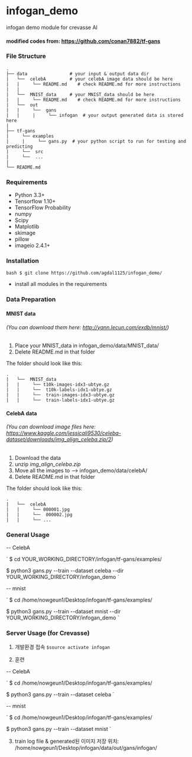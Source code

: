 # infogan_demo
infogan demo module for crevasse AI


#### modified codes from: https://github.com/conan7882/tf-gans

### File Structure
    .
    ├── data                # your input & output data dir
    |   └──  celebA         # your celebA image data should be here
    |   |     └── README.md    # check README.md for more instructions
    |   |  
    |   └──  MNIST_data     # your MNIST_data should be here
    |   |     └── README.md    # check README.md for more instructions
    |   └──  out
    |   |     └──  gans
    |   |     |     └── infogan  # your output generated data is stored here
    | 
    ├── tf-gans            
    |     └── examples
    |     |     └── gans.py  # your python script to run for testing and predicting    
    |     └──  src
    |     └──  ...
    |     
    └── README.md
 
### Requirements

- Python 3.3+
- Tensorflow 1.10+
- TensorFlow Probability
- numpy
- Scipy
- Matplotlib
- skimage
- pillow
- imageio 2.4.1+

### Installation
`bash
$ git clone https://github.com/agdal1125/infogan_demo/
`
+ install all modules in the requirements


### Data Preparation

#### MNIST data 
###### (You can download them here: http://yann.lecun.com/exdb/mnist/)

1. Place your MNIST_data in infogan_demo/data/MNIST_data/ 
2. Delete README.md in that folder

The folder should look like this:

    .
    |   └──  MNIST_data     
    |   |     └── t10k-images-idx3-ubtye.gz
    |   |     └──  t10k-labels-idx1-ubtye.gz
    |   |     └──  train-images-idx3-ubtye.gz
    |   |     └──  train-labels-idx1-ubtye.gz

#### CelebA data 
###### (You can download image files here: https://www.kaggle.com/jessicali9530/celeba-dataset/downloads/img_align_celeba.zip/2)

1. Download the data
2. unzip *img_align_celeba.zip*
3. Move all the images to --> infogan_demo/data/celebA/
4. Delete README.md in that folder

The folder should look like this:

    .
    |   └──  celebA     
    |   |     └── 000001.jpg
    |   |     └──  000002.jpg
    |   |     └── ...


### General Usage

-- CelebA

`
$ cd YOUR_WORKING_DIRECTORY/infogan/tf-gans/examples/

$ python3 gans.py --train --dataset celeba --dir YOUR_WORKING_DIRECTORY/infogan_demo
`

-- mnist

`
$ cd /home/nowgeun1/Desktop/infogan/tf-gans/examples/

$ python3 gans.py --train --dataset mnist --dir YOUR_WORKING_DIRECTORY/infogan_demo
`



   
### Server Usage (for Crevasse)

1. 개발환경 접속
`
$source activate infogan
`

2. 훈련

-- CelebA

`
$ cd /home/nowgeun1/Desktop/infogan/tf-gans/examples/

$ python3 gans.py --train --dataset celeba 
`

-- mnist

`
$ cd /home/nowgeun1/Desktop/infogan/tf-gans/examples/

$ python3 gans.py --train --dataset mnist 
`

3. train log file & generated된 이미지 저장 위치:
/home/nowgeun1/Desktop/infogan/data/out/gans/infogan/
  
